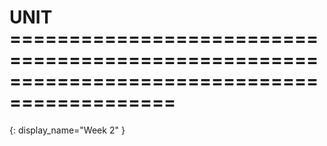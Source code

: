 # UNIT ============================================================================================
{:
    display_name="Week 2"
}